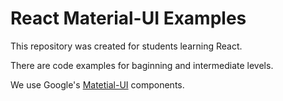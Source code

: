 # React Material-UI Examples

This repository was created for students learning React.

There are code examples for baginning and intermediate levels.

We use Google's [Matetial-UI](https://material-ui.com/) components.
